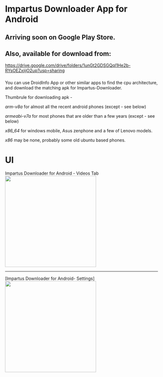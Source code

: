 # Impartus Downloader App for Android

## Arriving soon on Google Play Store.


## Also, available for download from:
https://drive.google.com/drive/folders/1unGt2GDSGQqI1He2b-RYsOEZxiijO2up?usp=sharing

###
You can use DroidInfo App or other similar apps to find the cpu architecture, and download the matching apk for Impartus-Downloader.

Thumbrule for downloading apk - 

  *arm-v8a* for almost all the recent android phones (except - see below)
  
  *armeabi-v7a* for most phones that are older than a few years (except - see below)
  
  *x86_64* for windows mobile, Asus zenphone and a few of Lenovo models.
  
  *x86* may be none, probably some old ubuntu based phones.
  

UI
===

Impartus Downloader for Android - Videos Tab
<br/>
<img src="https://drive.google.com/uc?export=view&id=1SdnszO8eziScnX9JNnuJq8h9IjA4JFW0" width="300" />

<hr/>

[Impartus Downloader for Android- Settings]
<br/>
<img src="https://drive.google.com/uc?export=view&id=1SbDZNVG6nVX-N0FTO8AxNbPOy4Rt72tx" width="300" />

